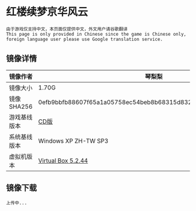 # 红楼续梦京华风云
`由于游戏仅支持中文，本页面仅提供中文，外文用户请谷歌翻译`  
`This page is only provided in Chinese since the game is Chinese only, foreign language user please use Google translation service.`



## 镜像详情
|镜像作者|琴梨梨|
|  ----  | ----  |
|镜像大小|1.70G  |
|镜像SHA256|0efb9bbfb88607f65a1a05758ec54beb8b68315d832c7b4b5dd2dd83d1535430|
|游戏基线版本|[CD版](https://www.ppxclub.com/708783-1-1)|  
|系统基线版本|Windows XP ZH-TW SP3|
|虚拟机版本|[Virtual Box 5.2.44](https://download.virtualbox.org/virtualbox/5.2.44/)|


## 镜像下载
`上传中...`
